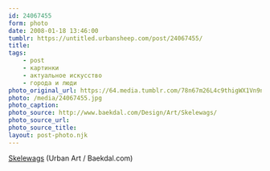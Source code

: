 ```yaml
---
id: 24067455
form: photo
date: 2008-01-18 13:46:00
tumblr: https://untitled.urbansheep.com/post/24067455/
title:
tags:
    - post
    - картинки
    - актуальное искусство
    - города и люди
photo_original_url: https://64.media.tumblr.com/78n67m26L4c9thigWX1Vn9nj_640.jpg
photo: /media/24067455.jpg
photo_caption: 
photo_source: http://www.baekdal.com/Design/Art/Skelewags/
photo_source_url:
photo_source_title:
layout: post-photo.njk
---
```


<p><a href="http://www.baekdal.com/Design/Art/Skelewags/">Skelewags</a> (Urban Art / Baekdal.com)</p>
